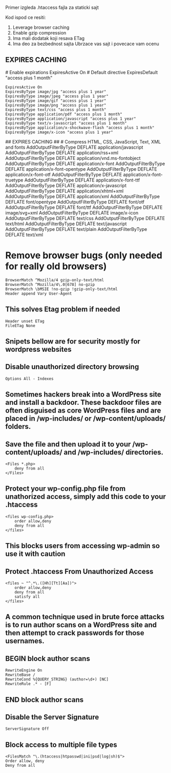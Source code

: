 Primer izgleda .htaccess fajla za staticki sajt

Kod ispod ce resiti:
1. Leverage browser caching
2. Enable gzip compression
3. Ima mali dodatak koji resava ETag
4. Ima deo za bezbednost sajta
Ubrzace vas sajt i povecace vam ocenu


## EXPIRES CACHING ##
<IfModule mod_expires.c>
    # Enable expirations
    ExpiresActive On 
    # Default directive
    ExpiresDefault "access plus 1 month"

    ExpiresActive On
    ExpiresByType image/jpg "access plus 1 year"
    ExpiresByType image/jpeg "access plus 1 year"
    ExpiresByType image/gif "access plus 1 year"
    ExpiresByType image/png "access plus 1 year"
    ExpiresByType text/css "access plus 1 month"
    ExpiresByType application/pdf "access plus 1 month"
    ExpiresByType application/javascript "access plus 1 year"
    ExpiresByType text/x-javascript "access plus 1 month"
    ExpiresByType application/x-shockwave-flash "access plus 1 month"
    ExpiresByType image/x-icon "access plus 1 year"
</IfModule>
## EXPIRES CACHING ##

<IfModule mod_deflate.c>
    # Compress HTML, CSS, JavaScript, Text, XML and fonts
    AddOutputFilterByType DEFLATE application/javascript
    AddOutputFilterByType DEFLATE application/rss+xml
    AddOutputFilterByType DEFLATE application/vnd.ms-fontobject
    AddOutputFilterByType DEFLATE application/x-font
    AddOutputFilterByType DEFLATE application/x-font-opentype
    AddOutputFilterByType DEFLATE application/x-font-otf
    AddOutputFilterByType DEFLATE application/x-font-truetype
    AddOutputFilterByType DEFLATE application/x-font-ttf
    AddOutputFilterByType DEFLATE application/x-javascript
    AddOutputFilterByType DEFLATE application/xhtml+xml
    AddOutputFilterByType DEFLATE application/xml
    AddOutputFilterByType DEFLATE font/opentype
    AddOutputFilterByType DEFLATE font/otf
    AddOutputFilterByType DEFLATE font/ttf
    AddOutputFilterByType DEFLATE image/svg+xml
    AddOutputFilterByType DEFLATE image/x-icon
    AddOutputFilterByType DEFLATE text/css
    AddOutputFilterByType DEFLATE text/html
    AddOutputFilterByType DEFLATE text/javascript
    AddOutputFilterByType DEFLATE text/plain
    AddOutputFilterByType DEFLATE text/xml

# Remove browser bugs (only needed for really old browsers)
    BrowserMatch ^Mozilla/4 gzip-only-text/html
    BrowserMatch ^Mozilla/4\.0[678] no-gzip
    BrowserMatch \bMSIE !no-gzip !gzip-only-text/html
    Header append Vary User-Agent
</IfModule>



## This solves Etag problem if needed ##
    Header unset ETag
    FileETag None



## Snipets bellow are for security mostly for wordpress websites ##

## Disable unauthorized directory browsing ##
    Options All - Indexes

## Sometimes hackers break into a WordPress site and install a backdoor. These backdoor files are often disguised as core WordPress files and are placed in /wp-includes/ or /wp-content/uploads/ folders. ##
## Save the file and then upload it to your /wp-content/uploads/ and /wp-includes/ directories. ##
    <Files *.php>
        deny from all
    </Files>

## Protect your wp-config.php file from unathorized access, simply add this code to your .htaccess ##
    <files wp-config.php>
        order allow,deny
        deny from all
    </files>

## This blocks users from accessing wp-admin so use it with caution ##
## Protect .htaccess From Unauthorized Access ##
    <files ~ "^.*\.([Hh][Tt][Aa])">
        order allow,deny
        deny from all
        satisfy all
    </files>


## A common technique used in brute force attacks is to run author scans on a WordPress site and then attempt to crack passwords for those usernames. ##
## BEGIN block author scans ##
    RewriteEngine On
    RewriteBase /
    RewriteCond %{QUERY_STRING} (author=\d+) [NC]
    RewriteRule .* - [F]
## END block author scans ##


## Disable the Server Signature ##
    ServerSignature Off


## Block access to multiple file types ##
    <FilesMatch "\.(htaccess|htpasswd|ini|psd|log|sh)$">
    Order allow, deny
    Deny from all
</FilesMatch>
